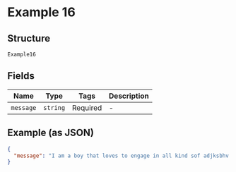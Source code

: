 
# Example 16

## Structure

`Example16`

## Fields

| Name | Type | Tags | Description |
|  --- | --- | --- | --- |
| `message` | `string` | Required | - |

## Example (as JSON)

```json
{
  "message": "I am a boy that loves to engage in all kind sof adjksbhv dugus gdugd usguis bugd ugud udgd ugdud ugud sd"
}
```

